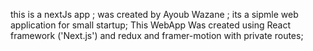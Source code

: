 this is a nextJs app ;
was created by Ayoub Wazane ;
its a sipmle web application for small startup;
This WebApp Was created using React framework ('Next.js') and redux and framer-motion with private routes;